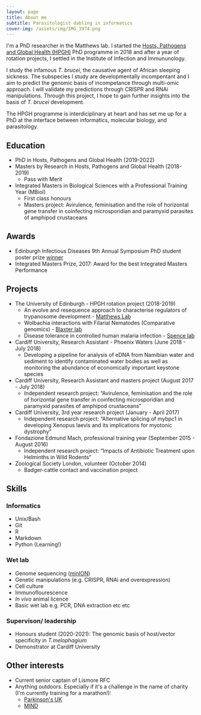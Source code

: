 ```yaml
---
layout: page
title: About me
subtitle: Parasitologist dabling in informatics
cover-img: /assets/img/IMG_3974.png
---
```


I'm a PhD researcher in the Matthews lab. I started the [Hosts, Pathogens and Global Health (HPGH)](https://www.ed.ac.uk/edinburgh-infectious-diseases/teaching/phd-programmes/hosts-pathogens-global-health) PhD programme in 2018 and after a year of rotation projects, I settled in the Institute of Infection and Immununology. 

I study the infamous _T. brucei_, the causative agent of African sleeping sickness. The subspecies I study are developmentally incompentant and I aim to predict the genomic basis of incompetance through multi-omic approach. I will validate my predictions through CRISPR and RNAi manipulations. Through this project, I hope to gain further insights into the basis of _T. brucei_ development.  

The HPGH programme is interdiciplinary at heart and has set me up for a PhD at the interface between informatics, molecular biology, and parasitology.

## Education
* PhD in Hosts, Pathogens and Global Health (2019-2022)
* Masters by Research in Hosts, Pathogens and Global Health (2018-2019)
  * Pass with Merit
* Integrated Masters in Biological Sciences with a Professional Training Year (MBiol)
  * First class honours
  * Masters project: Avirulence, feminisation and the role of horizontal gene transfer in coinfecting microsporidian and paramyxid parasites of amphipod crustaceans

## Awards
  * Edinburgh Infectious Diseases 9th Annual Symposium PhD student poster prize [winner](https://www.ed.ac.uk/edinburgh-infectious-diseases/news/events-archive/9th-annual-edinburgh-infectious-diseases-symposium)
  * Integrated Masters Prize, 2017: Award for the best Integrated Masters Performance
  
## Projects
* The University of Edinburgh - HPGH rotation project (2018-2019)
  * An evolve and resequence approach to characterise regulators of trypanosome development - [Matthews Lab](https://matthews.bio.ed.ac.uk)
  * Wolbachia interactions with Filarial Nematodes (Comparative genomics) - [Blaxter lab](http://www.nematodes.org/lab/)
  * Disease tolerance in controlled human malaria infection - [Spence lab](https://www.malariaimmunology.com/who-we-are)
* Cardiff University, Research Assistant - Phoenix Waters (June 2018 - July 2018)
  * Developing a pipeline for analysis of eDNA from Namibian water and sediment to identify contaminated water bodies as well as monitoring the abundance of economically important keystone species
* Cardiff University, Research Assistant and masters project (August 2017 - July 2018)
  * Independent research project: “Avirulence, feminisation and the role of horizontal gene transfer in coinfecting microsporidian and paramyxid parasites of amphipod crustaceans”
* Cardiff University, 3rd year research project (January - April 2017)
  * Independent research project: “Alternative splicing of mybpc1 in developing Xenopus laevis and its implications for myotonic dystrophy”
* Fondazione Edmund Mach, professional training year (September 2015 - August 2016)
  * Independent research project: “Impacts of Antibiotic Treatment upon Helminths in Wild Rodents”
* Zoological Society London, volunteer (October 2014)
  * Badger-cattle contact and vaccination project

## Skills

### Informatics
* Unix/Bash
* Git
* R
* Markdown
* Python (Learning!)

### Wet lab
* Genome sequencing ([minION](https://goldrieve.github.io/2020-03-31-kitchen-genome/))
* Genetic manipulations (e.g. CRISPR, RNAi and overexpression)
* Cell culture
* Immunoflourescence
* _In vivo_ animal licence
* Basic wet lab e.g. PCR, DNA extraction etc etc

### Supervison/ leadership
* Honours student (2020-2021): The genomic basis of host/vector specificity in _T.melophagium_
* Demonstrator at Cardiff University

## Other interests
* Current senior captain of Lismore RFC
* Anything outdoors. Especially if it's a challenge in the name of charity (I'm currently training for a marathon!):
  * [Parkinson's UK](https://www.justgiving.com/fundraising/guy-oldrieve)
  * [MIND](https://www.justgiving.com/fundraising/ogahb)
